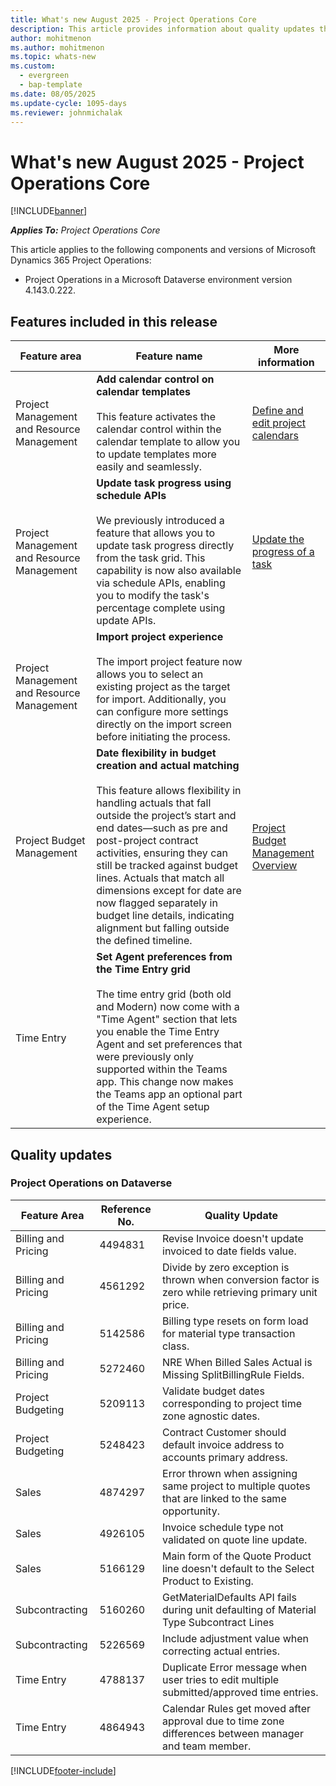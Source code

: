 ```yaml
---
title: What's new August 2025 - Project Operations Core
description: This article provides information about quality updates that are available in the August release of Microsoft Dynamics 365 Project Operations Core.
author: mohitmenon
ms.author: mohitmenon
ms.topic: whats-new
ms.custom:
  - evergreen
  - bap-template
ms.date: 08/05/2025
ms.update-cycle: 1095-days
ms.reviewer: johnmichalak
---
```


# What's new August 2025 - Project Operations Core

[!INCLUDE[banner](../../includes/banner.md)]

_**Applies To:** Project Operations Core_

This article applies to the following components and versions of Microsoft Dynamics 365 Project Operations:

- Project Operations in a Microsoft Dataverse environment version 4.143.0.222.

## Features included in this release

| **Feature area** | **Feature name** | **More information** |
| --- | --- | --- |
| Project Management and Resource Management |**Add calendar control on calendar templates** <br><br> This feature activates the calendar control within the calendar template to allow you to update templates more easily and seamlessly.| [Define and edit project calendars](../../project-management/define-project-calendars.md) |
| Project Management and Resource Management |**Update task progress using schedule APIs** <br><br> We previously introduced a feature that allows you to update task progress directly from the task grid. This capability is now also available via schedule APIs, enabling you to modify the task's percentage complete using update APIs.| [Update the progress of a task](../../project-management/update-progress-of-a-task.md) |
| Project Management and Resource Management |**Import project experience** <br><br> The import project feature now allows you to select an existing project as the target for import. Additionally, you can configure more settings directly on the import screen before initiating the process.| |
| Project Budget Management |**Date flexibility in budget creation and actual matching** <br><br> This feature allows flexibility in handling actuals that fall outside the project’s start and end dates—such as pre and post-project contract activities, ensuring they can still be tracked against budget lines. Actuals that match all dimensions except for date are now flagged separately in budget line details, indicating alignment but falling outside the defined timeline.| [Project Budget Management Overview](../budget/projectbudgetmanagement.md)| 
| Time Entry | **Set Agent preferences from the Time Entry grid** <br><br> The time entry grid (both old and Modern) now come with a "Time Agent" section that lets you enable the Time Entry Agent and set preferences that were previously only supported within the Teams app. This change now makes the Teams app an optional part of the Time Agent setup experience.|  |

## Quality updates

### Project Operations on Dataverse

| **Feature Area** | **Reference No.** | **Quality Update** |
| --- | --- | --- |
|Billing and Pricing|	4494831|	Revise Invoice doesn't update invoiced to date fields value.|
|Billing and Pricing|	4561292|	Divide by zero exception is thrown when conversion factor is zero while retrieving primary unit price.|
|Billing and Pricing|	5142586|	Billing type resets on form load for material type transaction class.|
|Billing and Pricing|	5272460|	NRE When Billed Sales Actual is Missing SplitBillingRule Fields.|
|Project Budgeting|	5209113|	Validate budget dates corresponding to project time zone agnostic dates.|
|Project Budgeting|	5248423|	Contract Customer should default invoice address to accounts primary address.|
|Sales|	4874297|	Error thrown when assigning same project to multiple quotes that are linked to the same opportunity.|
|Sales|	4926105|	Invoice schedule type not validated on quote line update.|
|Sales|	5166129|	Main form of the Quote Product line doesn't default to the Select Product to Existing.|
|Subcontracting|	5160260|	GetMaterialDefaults API fails during unit defaulting of Material Type Subcontract Lines|
|Subcontracting|	5226569|	Include adjustment value when correcting actual entries.|
|Time Entry|	4788137|	Duplicate Error message when user tries to edit multiple submitted/approved time entries.|
|Time Entry|	4864943|	Calendar Rules get moved after approval due to time zone differences between manager and team member.|

[!INCLUDE[footer-include](../../includes/footer-banner.md)]
